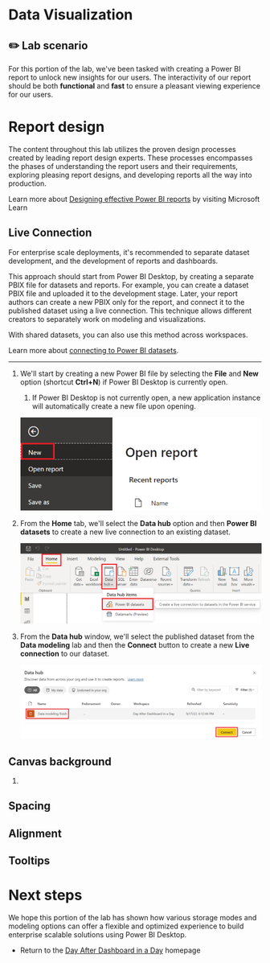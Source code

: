 # Data Visualization

✏️ Lab scenario
---

For this portion of the lab, we've been tasked with creating a Power BI report to unlock new insights for our users. The interactivity of our report should be both **functional** and **fast** to ensure a pleasant viewing experience for our users.

# Report design

The content throughout this lab utilizes the proven design processes created by leading report design experts. These processes encompasses the phases of understanding the report users and their requirements, exploring pleasing report designs, and developing reports all the way into production.

Learn more about [Designing effective Power BI reports](https://docs.microsoft.com/users/heyrob/collections/o4dhk4z8xpr8q) by visiting Microsoft Learn

## Live Connection

For enterprise scale deployments, it's recommended to separate dataset development, and the development of reports and dashboards.

This approach should start from Power BI Desktop, by creating a separate PBIX file for datasets and reports. For example, you can create a dataset PBIX file and uploaded it to the development stage. Later, your report authors can create a new PBIX only for the report, and connect it to the published dataset using a live connection. This technique allows different creators to separately work on modeling and visualizations.

With shared datasets, you can also use this method across workspaces.

Learn more about [connecting to Power BI datasets](https://learn.microsoft.com/power-bi/connect-data/desktop-report-lifecycle-datasets).

---

1. We'll start by creating a new Power BI file by selecting the **File** and **New** option (shortcut **Ctrl+N**) if Power BI Desktop is currently open.
    1. If Power BI Desktop is not currently open, a new application instance will automatically create a new file upon opening.

    ![New file](./Media/NewFile.png)

1. From the **Home** tab, we'll select the **Data hub** option and then **Power BI datasets** to create a new live connection to an existing dataset.
    
    ![Data hub](./Media/DataHub.png)

1. From the **Data hub** window, we'll select the published dataset from the **Data modeling** lab and then the **Connect** button to create a new **Live connection** to our dataset.

    ![Data hub connect](./Media/DataHubConnect.png)

## Canvas background

1. 

## Spacing

## Alignment

## Tooltips


# Next steps
We hope this portion of the lab has shown how various storage modes and modeling options can offer a flexible and optimized experience to build enterprise scalable solutions using Power BI Desktop.

- Return to the [Day After Dashboard in a Day](./README.md) homepage